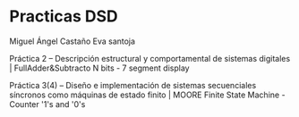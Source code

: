 # Practicas DSD

Miguel Ángel Castaño
Eva santoja

Práctica 2 – Descripción estructural y comportamental de sistemas digitales | FullAdder&Subtracto N bits - 7 segment display


Práctica 3(4) – Diseño e implementación de sistemas secuenciales síncronos como máquinas de estado finito | MOORE Finite State Machine - Counter '1's and '0's 
